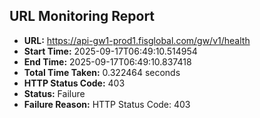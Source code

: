 ## URL Monitoring Report

- **URL:** https://api-gw1-prod1.fisglobal.com/gw/v1/health
- **Start Time:** 2025-09-17T06:49:10.514954
- **End Time:** 2025-09-17T06:49:10.837418
- **Total Time Taken:** 0.322464 seconds
- **HTTP Status Code:** 403
- **Status:** Failure
- **Failure Reason:** HTTP Status Code: 403
